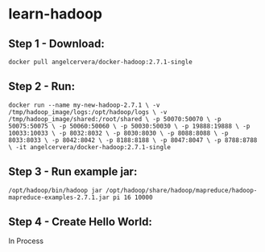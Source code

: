 # learn-hadoop

## Step 1 - Download:
`docker pull angelcervera/docker-hadoop:2.7.1-single`

## Step 2 - Run:
`docker run --name my-new-hadoop-2.7.1 \
   -v /tmp/hadoop_image/logs:/opt/hadoop/logs \
   -v /tmp/hadoop_image/shared:/root/shared \
   -p 50070:50070 \
   -p 50075:50075 \
   -p 50060:50060 \
   -p 50030:50030 \
   -p 19888:19888 \
   -p 10033:10033 \
   -p 8032:8032 \
   -p 8030:8030 \
   -p 8088:8088 \
   -p 8033:8033 \
   -p 8042:8042 \
   -p 8188:8188 \
   -p 8047:8047 \
   -p 8788:8788 \
   -it angelcervera/docker-hadoop:2.7.1-single`

## Step 3 - Run example jar:
`/opt/hadoop/bin/hadoop jar /opt/hadoop/share/hadoop/mapreduce/hadoop-mapreduce-examples-2.7.1.jar pi 16 10000`

## Step 4 - Create Hello World:
In Process
